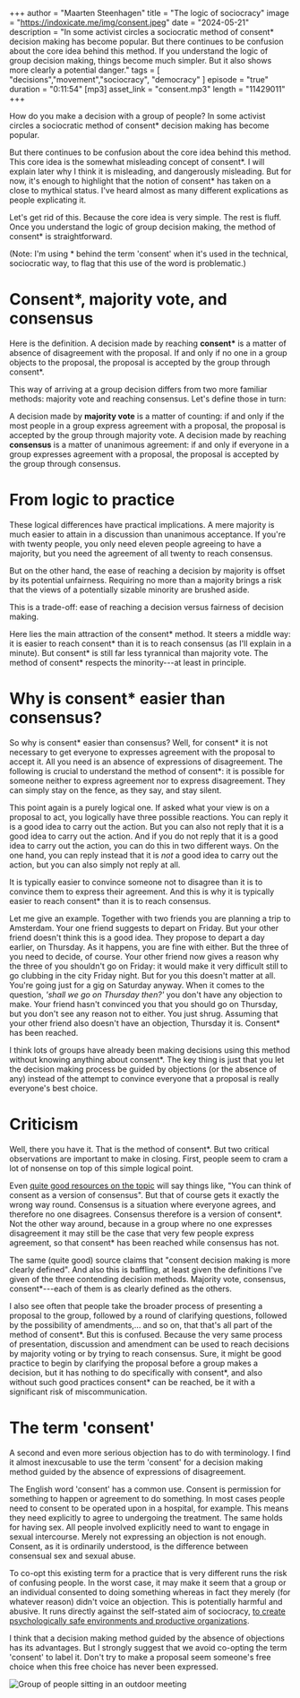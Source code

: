 
+++
author = "Maarten Steenhagen"
title = "The logic of sociocracy"
image = "https://indoxicate.me/img/consent.jpeg"
date = "2024-05-21"
description = "In some activist circles a sociocratic method of consent* decision making has become popular. But there continues to be confusion about the core idea behind this method. If you understand the logic of group decision making, things become much simpler. But it also shows more clearly a potential danger."
tags = [
    "decisions","movement","sociocracy", "democracy"
]
episode = "true"
duration = "0:11:54"
[mp3]
    asset_link = "consent.mp3"
    length = "11429011"
+++

How do you make a decision with a group of people? In some activist circles a sociocratic method of consent* decision making has become popular. 

But there continues to be confusion about the core idea behind this method. This core idea is the somewhat misleading concept of consent*. I will explain later why I think it is misleading, and dangerously misleading. But for now, it's enough to highlight that the notion of consent* has taken on a close to mythical status. I've heard almost as many different explications as people explicating it.  

Let's get rid of this. Because the core idea is very simple. The rest is fluff. Once you understand the logic of group decision making, the method of consent* is straightforward.

(Note: I'm using * behind the term 'consent' when it's used in the technical, sociocratic way, to flag that this use of the word is problematic.)

# Consent*, majority vote, and consensus

Here is the definition. A decision made by reaching __consent*__ is a matter of absence of disagreement with the proposal. If and only if no one in a group objects to the proposal, the proposal is accepted by the group through consent*.

This way of arriving at a group decision differs from two more familiar methods: majority vote and reaching consensus. Let's define those in turn: 

A decision made by __majority vote__ is a matter of counting: if and only if the most people in a group express  agreement with a proposal, the proposal is accepted by the group through majority vote. A decision made by reaching __consensus__ is a matter of unanimous agreement: if and only if everyone in a group expresses agreement with a proposal, the proposal is accepted by the group through consensus.

# From logic to practice

These logical differences have practical implications. A mere majority is much easier to attain in a discussion than unanimous acceptance. If you're with twenty people, you only need eleven people agreeing to have a majority, but you need the agreement of all twenty to reach consensus.

But on the other hand, the ease of reaching a decision by majority is offset by its potential unfairness. Requiring no more than a majority brings a risk that the views of a potentially sizable minority are brushed aside. 

This is a trade-off: ease of reaching a decision versus fairness of decision making. 

Here lies the main attraction of the consent* method. It steers a middle way: it is easier to reach consent* than it is to reach consensus (as I'll explain in a minute). But consent* is still far less tyrannical than majority vote. The method of consent* respects the minority---at least in principle.

# Why is consent* easier than consensus?

So why is consent* easier than consensus? Well, for consent* it is not necessary to get everyone to expresses agreement with the proposal to accept it. All you need is an absence of expressions of disagreement. The following is crucial to understand the method of consent*: it is possible for someone neither to express agreement nor to express disagreement. They can simply stay on the fence, as they say, and stay silent.

This point again is a purely logical one. If asked what your view is on a proposal to act, you logically have three possible reactions. You can reply it is a good idea to carry out the action. But you can also not reply that it is a good idea to carry out the action. And if you do not reply that it is a good idea to carry out the action, you can do this in two different ways. On the one hand, you can reply instead that it is _not_ a good idea to carry out the action, but you can also simply not reply at all.

It is typically easier to convince someone not to disagree than it is to convince them to express their agreement. And this is why it is typically easier to reach consent* than it is to reach consensus.

Let me give an example. Together with two friends you are planning a trip to Amsterdam. Your one friend suggests to depart on Friday. But your other friend doesn't think this is a good idea. They propose to depart a day earlier, on Thursday. As it happens, you are fine with either. But the three of you need to decide, of course. Your other friend now gives a reason why the three of you shouldn't go on Friday: it would make it very difficult still to go clubbing in the city Friday night. But for you this doesn't matter at all. You're going just for a gig on Saturday anyway. When it comes to the question, _'shall we go on Thursday then?'_ you don't have any objection to make. Your friend hasn't convinced you that you should go on Thursday, but you don't see any reason not to either. You just shrug. Assuming that your other friend also doesn't have an objection, Thursday it is. Consent* has been reached. 

I think lots of groups have already been making decisions using this method without knowing anything about consent*. The key thing is just that you let the decision making process be guided by objections (or the absence of any) instead of the attempt to convince everyone that a proposal is really everyone's best choice.

# Criticism 

Well, there you have it. That is the method of consent*. But two critical observations are important to make in closing. First, people seem to cram a lot of nonsense on top of this simple logical point. 

Even [quite good resources on the topic](https://www.sociocracyforall.org/consent-decision-making/) will say things like, "You can think of consent as a version of consensus". But that of course gets it exactly the wrong way round. Consensus is a situation where everyone agrees, and therefore no one disagrees. Consensus therefore is a version of consent*. Not the other way around, because in a group where no one expresses disagreement it may still be the case that very few people express agreement, so that consent* has been reached while consensus has not. 

The same (quite good) source claims that "consent decision making is more clearly defined". And also this is baffling, at least given the definitions I've given of the three contending decision methods. Majority vote, consensus, consent*---each of them is as clearly defined as the others. 

I also see often that people take the broader process of presenting a proposal to the group, followed by a round of clarifying questions, followed by the possibility of amendments,... and so on, that that's all part of the method of consent*. But this is confused. Because the very same process of presentation, discussion and amendment can be used to reach decisions by majority voting or by trying to reach consensus. Sure, it might be good practice to begin by clarifying the proposal before a group makes a decision, but it has nothing to do specifically with consent*, and also without such good practices consent* can be reached, be it with a significant risk of miscommunication.

# The term 'consent'

A second and even more serious objection has to do with terminology. I find it almost inexcusable to use the term 'consent' for a decision making method guided by the absence of expressions of disagreement.

The English word 'consent' has a common use. Consent is permission for something to happen or agreement to do something. In most cases people need to consent to be operated upon in a hospital, for example. This means they need explicitly to agree to undergoing the treatment. The same holds for having sex. All people involved explicitly need to want to engage in sexual intercourse. Merely not expressing an objection is not enough. Consent, as it is ordinarily understood, is the difference between consensual sex and sexual abuse.

To co-opt this existing term for a practice that is very different runs the risk of confusing people. In the worst case, it may make it seem that a group or an individual consented to doing something whereas in fact they merely (for whatever reason) didn't voice an objection. This is potentially harmful and abusive. It runs directly against the self-stated aim of sociocracy, [to create psychologically safe environments and productive organizations](https://en.wikipedia.org/wiki/Sociocracy).

I think that a decision making method guided by the absence of objections has its advantages. But I strongly suggest that we avoid co-opting the term 'consent' to label it. Don't try to make a proposal seem someone's free choice when this free choice has never been expressed. 

![Group of people sitting in an outdoor meeting](../img/consent.jpeg)

